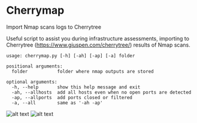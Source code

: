 # Cherrymap
Import Nmap scans logs to Cherrytree

Useful script to assist you during infrastructure assessments, importing to Cherrytree (https://www.giuspen.com/cherrytree/) results of Nmap scans.

```
usage: cherrymap.py [-h] [-ah] [-ap] [-a] folder

positional arguments:
  folder           folder where nmap outputs are stored

optional arguments:
  -h, --help       show this help message and exit
  -ah, --allhosts  add all hosts even when no open ports are detected
  -ap, --allports  add ports closed or filtered
  -a, --all        same as '-ah -ap'
```

![alt text](https://github.com/sergiodmn/cherrymap/blob/master/example/example1.png "Example 1")
![alt text](https://github.com/sergiodmn/cherrymap/blob/master/example/example2.png "Example 2")

